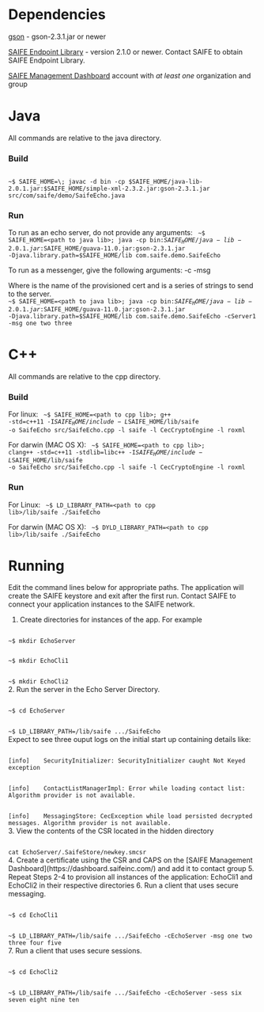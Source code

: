 # Dependencies
[gson](https://github.com/google/gson) - gson-2.3.1.jar or newer

[SAIFE Endpoint Library](http://saifeinc.com/developers/libraries/) - version 2.1.0 or newer.  Contact SAIFE to obtain SAIFE Endpoint Library.

[SAIFE Management Dashboard](https://dashboard.saifeinc.com/) account with <i/>at least one</i> organization and group

# Java
All commands are relative to the java directory.

### Build
<code>
~$ SAIFE_HOME=\<path to java lib\>; javac -d bin -cp $SAIFE_HOME/java-lib-2.0.1.jar:$SAIFE_HOME/simple-xml-2.3.2.jar:gson-2.3.1.jar src/com/saife/demo/SaifeEcho.java
</code>

### Run
To run as an echo server, do not provide any arguments:
<code>
~$ SAIFE_HOME=\<path to java lib\>; java -cp bin:$SAIFE_HOME/java-lib-2.0.1.jar:$SAIFE_HOME/guava-11.0.jar:gson-2.3.1.jar  -Djava.library.path=$SAIFE_HOME/lib com.saife.demo.SaifeEcho
</code>

To run as a messenger, give the following arguments:
    -c<servername> -msg <list of messages>

Where <servername> is the name of the provisioned cert and <list of messages> is
a series of strings to send to the server.
<code>
~$ SAIFE_HOME=\<path to java lib\>; java -cp bin:$SAIFE_HOME/java-lib-2.0.1.jar:$SAIFE_HOME/guava-11.0.jar:gson-2.3.1.jar  -Djava.library.path=$SAIFE_HOME/lib com.saife.demo.SaifeEcho -cServer1 -msg one two three
</code>

# C++
All commands are relative to the cpp directory.

### Build
For linux: 
<code>
~$ SAIFE_HOME=\<path to cpp lib\>; g++ -std=c++11 -I$SAIFE_HOME/include -L$SAIFE_HOME/lib/saife -o SaifeEcho src/SaifeEcho.cpp -l saife -l CecCryptoEngine -l roxml
</code>

For darwin (MAC OS X):
<code>
~$ SAIFE_HOME=\<path to cpp lib\>; clang++ -std=c++11 -stdlib=libc++ -I$SAIFE_HOME/include -L$SAIFE_HOME/lib/saife -o SaifeEcho src/SaifeEcho.cpp -l saife -l CecCryptoEngine -l roxml
</code>

### Run

For Linux: 
<code>
~$ LD_LIBRARY_PATH=\<path to cpp lib\>/lib/saife ./SaifeEcho
</code>

For darwin (MAC OS X):
<code>
~$ DYLD_LIBRARY_PATH=\<path to cpp lib\>/lib/saife ./SaifeEcho
</code>

# Running
Edit the command lines below for appropriate paths.   The application will create the SAIFE keystore and exit after the first run. Contact SAIFE to connect your application instances to the SAIFE network.


1. Create directories for instances of the app. For example <p/>
<code>
~$ mkdir EchoServer <p/>
~$ mkdir EchoCli1 <p/>
~$ mkdir EchoCli2
</code>
2. Run the server in the Echo Server Directory.  <p/>
<code>
~$ cd EchoServer <p/>
~$ LD_LIBRARY_PATH=<path to cpp lib>/lib/saife .../SaifeEcho
</code>
Expect to see three ouput logs on the initial start up containing details like:<p/>
<code>
[info]    SecurityInitializer: SecurityInitializer caught Not Keyed exception <p/>
[info]    ContactListManagerImpl: Error while loading contact list: Algorithm provider is not available.</p>
[info]    MessagingStore: CecException while load persisted decrypted messages. Algorithm provider is not available.
</code>
3. View the contents of the CSR located in the hidden directory<p/>
<code>
cat EchoServer/.SaifeStore/newkey.smcsr
</code>
4. Create a certificate using the CSR and CAPS on the [SAIFE Management Dashboard](https://dashboard.saifeinc.com/) and add it to contact group
5. Repeat Steps 2-4 to provision all instances of the application: EchoCli1 and EchoCli2 in their respective directories
6. Run a client that uses secure messaging.<p/>
<code>
~$ cd EchoCli1 <p/>
~$ LD_LIBRARY_PATH=<path to cpp lib>/lib/saife .../SaifeEcho -cEchoServer -msg one two three four five
</code>
7. Run a client that uses secure sessions.<p/>
<code>
~$ cd EchoCli2 <p/>
~$ LD_LIBRARY_PATH=<path to cpp lib>/lib/saife .../SaifeEcho -cEchoServer -sess six seven eight nine ten
</code>

